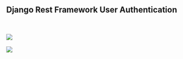 <h2>Django Rest Framework User Authentication </h2>

</br>
</br>

<img src = "/uploads/f8648885daeb8e0d0a870c1cd65ea730/image.png">

</br>
</br>

<img src ="/uploads/87772e09a5160a2ee2d30e61323808da/image.png">
